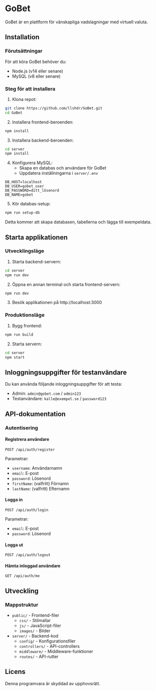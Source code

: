 # GoBet

GoBet är en plattform för vänskapliga vadslagningar med virtuell valuta.

## Installation

### Förutsättningar

För att köra GoBet behöver du:

- Node.js (v14 eller senare)
- MySQL (v8 eller senare)

### Steg för att installera

1. Klona repot:
```bash
git clone https://github.com/llshdr/GoBet.git
cd GoBet
```

2. Installera frontend-beroenden:
```bash
npm install
```

3. Installera backend-beroenden:
```bash
cd server
npm install
```

4. Konfigurera MySQL:
   - Skapa en databas och användare för GoBet
   - Uppdatera inställningarna i `server/.env`

```
DB_HOST=localhost
DB_USER=gobet_user
DB_PASSWORD=ditt_lösenord
DB_NAME=gobet
```

5. Kör databas-setup:
```bash
npm run setup-db
```

Detta kommer att skapa databasen, tabellerna och lägga till exempeldata.

## Starta applikationen

### Utvecklingsläge

1. Starta backend-servern:
```bash
cd server
npm run dev
```

2. Öppna en annan terminal och starta frontend-servern:
```bash
npm run dev
```

3. Besök applikationen på http://localhost:3000

### Produktionsläge

1. Bygg frontend:
```bash
npm run build
```

2. Starta servern:
```bash
cd server
npm start
```

## Inloggningsuppgifter för testanvändare

Du kan använda följande inloggningsuppgifter för att testa:

- Admin: `admin@gobet.com` / `admin123`
- Testanvändare: `kalle@exempel.se` / `password123`

## API-dokumentation

### Autentisering

#### Registrera användare
```
POST /api/auth/register
```

Parametrar:
- `username`: Användarnamn
- `email`: E-post
- `password`: Lösenord
- `firstName`: (valfritt) Förnamn
- `lastName`: (valfritt) Efternamn

#### Logga in
```
POST /api/auth/login
```

Parametrar:
- `email`: E-post
- `password`: Lösenord

#### Logga ut
```
POST /api/auth/logout
```

#### Hämta inloggad användare
```
GET /api/auth/me
```

## Utveckling

### Mappstruktur

- `public/` - Frontend-filer
  - `css/` - Stilmallar
  - `js/` - JavaScript-filer
  - `images/` - Bilder
- `server/` - Backend-kod
  - `config/` - Konfigurationsfiler
  - `controllers/` - API-controllers
  - `middleware/` - Middleware-funktioner
  - `routes/` - API-rutter

## Licens

Denna programvara är skyddad av upphovsrätt. 